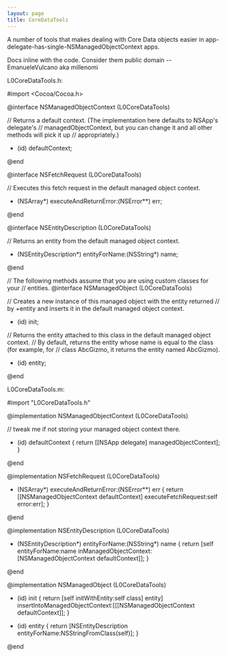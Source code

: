 ```yaml
---
layout: page
title: CoreDataTools
---
```


A number of tools that makes dealing with Core Data objects easier in app-delegate-has-single-NSManagedObjectContext apps.

Docs inline with the code. Consider them public domain -- EmanueleVulcano aka millenomi

L0CoreDataTools.h:

    

#import <Cocoa/Cocoa.h>

@interface NSManagedObjectContext (L0CoreDataTools)

// Returns a default context. (The implementation here defaults to NSApp's delegate's
// managedObjectContext, but you can change it and all other methods will pick it up
// appropriately.)
+ (id) defaultContext;

@end

@interface NSFetchRequest (L0CoreDataTools)

// Executes this fetch request in the default managed object context.
- (NSArray*) executeAndReturnError:(NSError**) err;

@end

@interface NSEntityDescription (L0CoreDataTools)

// Returns an entity from the default managed object context.
+ (NSEntityDescription*) entityForName:(NSString*) name;

@end

// The following methods assume that you are using custom classes for your
// entities.
@interface NSManagedObject (L0CoreDataTools)

// Creates a new instance of this managed object with the entity returned
// by +entity and inserts it in the default managed object context.
- (id) init;

// Returns the entity attached to this class in the default managed object context.
// By default, returns the entity whose name is equal to the class (for example, for
// class AbcGizmo, it returns the entity named AbcGizmo).
+ (id) entity;

@end



L0CoreDataTools.m:

    

#import "L0CoreDataTools.h"

@implementation NSManagedObjectContext (L0CoreDataTools)

// tweak me if not storing your managed object context there.
+ (id) defaultContext {
	return [[NSApp delegate] managedObjectContext];
}

@end

@implementation NSFetchRequest (L0CoreDataTools)

- (NSArray*) executeAndReturnError:(NSError**) err {
	return [[NSManagedObjectContext defaultContext] executeFetchRequest:self error:err];
}

@end

@implementation NSEntityDescription (L0CoreDataTools)

+ (NSEntityDescription*) entityForName:(NSString*) name {
	return [self entityForName:name inManagedObjectContext:[NSManagedObjectContext defaultContext]];
}

@end

@implementation NSManagedObject (L0CoreDataTools)

- (id) init {
	return [self initWithEntity:self class] entity] insertIntoManagedObjectContext:[[[NSManagedObjectContext defaultContext]];
}

+ (id) entity {
	return [NSEntityDescription entityForName:NSStringFromClass(self)];
}

@end



